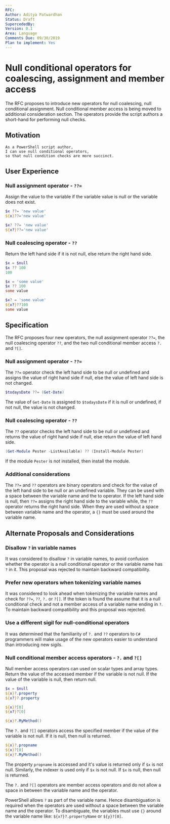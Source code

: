 ```yaml
---
RFC:
Author: Aditya Patwardhan
Status: Draft
SupercededBy:
Version: 0.1
Area: Language
Comments Due: 09/30/2019
Plan to implement: Yes
---
```


# Null conditional operators for coalescing, assignment and member access

The RFC proposes to introduce new operators for null coalescing, null conditional assignment.
Null conditional member access is being moved to additional consideration section.
The operators provide the script authors a short-hand for performing null checks.

## Motivation

    As a PowerShell script author,
    I can use null conditional operators,
    so that null condition checks are more succinct.

## User Experience

### Null assignment operator - `??=`

Assign the value to the variable if the variable value is null or the variable does not exist.

```powershell
$x ??= 'new value'
${x}??='new value'

$x? ??= 'new value'
${x?}??='new value'
```

### Null coalescing operator - `??`

Return the left hand side if it is not null, else return the right hand side.

```powershell
$x = $null
$x ?? 100
100
```

```powershell
$x = 'some value'
$x ?? 100
some value
```

```powershell
$x? = 'some value'
${x?}??100
some value
```

## Specification

The RFC proposes four new operators, the null assignment operator `??=`, the null coalescing operator `??`, and the two null conditional member access `?.` and `?[]`.

### Null assignment operator - `??=`

The `??=` operator check the left hand side to be null or undefined and assigns the value of right hand side if null, else the value of left hand side is not changed.

```powershell
$todaysDate ??= (Get-Date)
```

The value of `Get-Date` is assigned to `$todaysDate` if it is null or undefined, if not null, the value is not changed.

### Null coalescing operator - `??`

The `??` operator checks the left hand side to be null or undefined and returns the value of right hand side if null, else return the value of left hand side.

```powershell
(Get-Module Pester -ListAvailable) ?? (Install-Module Pester)
```

If the module `Pester` is not installed, then install the module.

### Additional considerations

The `??=` and `??` operators are binary operators and check for the value of the left hand side to be null or an undefined variable.
They can be used with a space between the variable name and the to operator.
If the left hand side is null, then `??=` assigns the right hand side to the variable while, the `??` operator returns the right hand side.
When they are used without a space between variable name and the operator, a `{}` must be used around the variable name.

## Alternate Proposals and Considerations

### Disallow `?` in variable names

It was considered to disallow `?` in variable names, to avoid confusion whether the operator is a null conditional operator or the variable name has `?` in it.
This proposal was rejected to maintain backward compatibility.

### Prefer new operators when tokenizing variable names

It was considered to look ahead when tokenizing the variable names and check for `??=`, `??`, `?.` or `?[]`.
If the token is found the assume that it is a null conditional check and not a member access of a variable name ending in `?`.
To maintain backward compatibility and this proposal was rejected.

### Use a different sigil for null-conditional operators

It was determined that the familiarity of `?.` and `??` operators to `C#` programmers will make usage of the new operators easier to understand than introducing new sigils.

### Null conditional member access operators - `?.` and `?[]`

Null member access operators can used on scalar types and array types.
Return the value of the accessed member if the variable is not null.
If the value of the variable is null, then return null.

```powershell
$x = $null
${x}?.property
${x?}?.property

${x}?[0]
${x?}?[0]

${x}?.MyMethod()
```

The `?.` and `?[]` operators access the specified member if the value of the variable is not null.
If it is null, then null is returned.

```powershell
${x}?.propname
${x}?[0]
${x}?.MyMethod()
```

The property `propname` is accessed and it's value is returned only if `$x` is not null.
Similarly, the indexer is used only if `$x` is not null.
If `$x` is null, then null is returned.

The `?.` and `?[]` operators are member access operators and do not allow a space in between the variable name and the operator.

PowerShell allows `?` as part of the variable name.
Hence disambiguation is required when the operators are used without a space between the variable name and the operator.
To disambiguate, the variables must use `{}` around the variable name like: `${x?}?.propertyName` or `${y}?[0]`.
